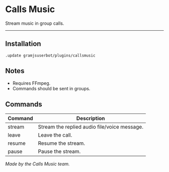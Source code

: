 # Calls Music

Stream music in group calls.

---

## Installation
```text
.update gramjsuserbot/plugins/callsmusic
```

## Notes
- Requires FFmpeg.
- Commands should be sent in groups.

## Commands
|Command|Description|
|------|-|
|stream|Stream the replied audio file/voice message.|
|leave|Leave the call.|
|resume|Resume the stream.|
|pause|Pause the stream.|

_Made by the Calls Music team._
